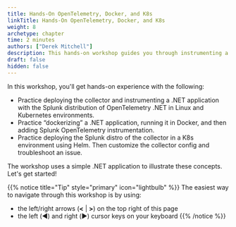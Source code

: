 ```yaml
---
title: Hands-On OpenTelemetry, Docker, and K8s
linkTitle: Hands-On OpenTelemetry, Docker, and K8s
weight: 8
archetype: chapter
time: 2 minutes
authors: ["Derek Mitchell"]
description: This hands-on workshop guides you through instrumenting a .NET application with OpenTelemetry, containerizing it with Docker, and deploying it to Kubernetes. You'll learn to deploy and configure the OpenTelemetry collector using Helm and troubleshoot common configuration issues.
draft: false
hidden: false
---
```


In this workshop, you'll get hands-on experience with the following: 

* Practice deploying the collector and instrumenting a .NET application with the Splunk distribution of OpenTelemetry .NET in Linux and Kubernetes environments.
* Practice “dockerizing” a .NET application, running it in Docker, and then adding Splunk OpenTelemetry instrumentation.
* Practice deploying the Splunk distro of the collector in a K8s environment using Helm.  Then customize the collector config and troubleshoot an issue.

The workshop uses a simple .NET application to illustrate these concepts.  Let's get started!

{{% notice title="Tip" style="primary"  icon="lightbulb" %}}
The easiest way to navigate through this workshop is by using:

* the left/right arrows (**<** | **>**) on the top right of this page
* the left (◀️) and right (▶️) cursor keys on your keyboard
  {{% /notice %}}
